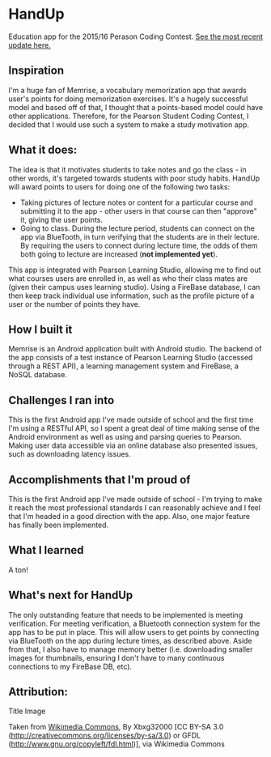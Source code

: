 # HandUp
Education app for the 2015/16 Perason Coding Contest.  [See the most recent update here.](https://www.youtube.com/watch?v=ThRieahvHM4)

## Inspiration
I'm a huge fan of Memrise, a vocabulary memorization app that awards user's points for doing memorization exercises.  It's a hugely successful model and based off of that,  I thought that a points-based model could have other applications.  Therefore, for the Pearson Student Coding Contest, I decided that I would use such a system to make a study motivation app.

## What it does:
The idea is that it motivates students to take notes and go the class - in other words, it's targeted towards students with poor study habits.  HandUp will award points to users for doing one of the following two tasks:

 - Taking pictures of lecture notes or content for a particular course and submitting it to the app - other users in that course can then "approve" it, giving the user points.
 - Going to class.  During the lecture period, students can connect on the app via BlueTooth, in turn verifying that the students are in their lecture.  By requiring the users to connect during lecture time, the odds of them both going to lecture are increased (**not implemented yet**).

This app is integrated with Pearson Learning Studio, allowing me to find out what courses users are enrolled in, as well as who their class mates are (given their campus uses learning studio).  Using a FireBase database, I can then keep track individual use information, such as the profile picture of a user or the number of points they have.

## How I built it
Memrise is an Android application built with Android studio.  The backend of the app consists of a test instance of Pearson Learning Studio (accessed through a REST API), a learning management system and FireBase, a NoSQL database.

## Challenges I ran into
This is the first Android app I've made outside of school and the first time I'm using a RESTful API, so I spent a great deal of time making sense of the Android environment as well as using and parsing queries to Pearson.  Making user data accessible via an online database also presented issues, such as downloading latency issues.

## Accomplishments that I'm proud of
This is the first Android app I've made outside of school - I'm trying to make it reach the most professional standards I can reasonably achieve and I feel that I'm headed in a good direction with the app.  Also, one major feature has finally been implemented.

## What I learned
A ton!

## What's next for HandUp
The only outstanding feature that needs to be implemented is meeting verification.  For meeting verification, a Bluetooth connection system for the app has to be put in place.  This  will allow users to get points by connecting via BlueTooth on the app during lecture times, as described above.  Aside from that, I also have to manage memory better (i.e. downloading smaller images for thumbnails, ensuring I don't have to many continuous connections to my FireBase DB, etc).

## Attribution:

Title Image

Taken from [Wikimedia Commons](https://commons.wikimedia.org/wiki/File:5th_Floor_Lecture_Hall.jpg), By Xbxg32000 [CC BY-SA 3.0 (http://creativecommons.org/licenses/by-sa/3.0) or GFDL (http://www.gnu.org/copyleft/fdl.html)], via Wikimedia Commons
